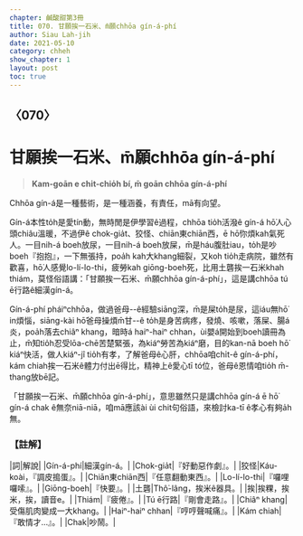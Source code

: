 ```yaml
---
chapter: 鹹酸甜第3冊
title: 070. 甘願挨一石米、m̄願chhōa gín-á-phí
author: Siau Lah-jih
date: 2021-05-10
category: chheh
show_chapter: 1
layout: post
toc: true
---
```


## 〈070〉
# 甘願挨一石米、m̄願chhōa gín-á-phí
> **Kam-goān e chi̍t-chio̍h bí, m̄ goān chhōa gín-á-phí**
 
Chhōa gín-á是一種藝術，是一種涵養，有責任，mā有向望。

Gín-á本性to̍h是愛tín動，無時閒是伊學習ê過程，chhōa tio̍h活潑ê gín-á hō͘人心頭chiâu溫暖，不過伊ê chok-gia̍t、狡怪、chiān東chiān西，ē hō͘你煩kah氣死人。一目nih-á boeh放尿，一目nih-á boeh放屎，m̄是háu腹肚iau，to̍h是吵boeh『抱抱』，一下無張持，poa̍h kah大khang細裂，又koh tio̍h走病院，雖然有歡喜，hō͘人感覺lo-lí-lo-thi，疲勞kah giōng-boeh死，比用土礱挨一石米khah thiám，莫怪俗語講：「甘願挨一石米、m̄願chhōa gín-á-phí」，這是講chhōa tú ē行路ê細漢gín-á。

Gín-á-phí pháiⁿchhōa，做過爸母--ê經驗siāng深，m̄是屎to̍h是尿，這iáu無hō͘ in煩惱，siāng-kài hō͘爸母操煩m̄甘--ê to̍h是身苦病疼，發燒、咳嗽，落屎、腸á炎，poa̍h落去chiâⁿ khang，暗時á haiⁿ-haiⁿ chhan，ùi嬰á開始到boeh讀冊為止，m̄知tio̍h忍受lōa-chē苦楚緊張，為kiáⁿ勞苦為kiáⁿ磨，目的kan-nā boeh hō͘ kiáⁿ快活，做人kiáⁿ-jî tio̍h有孝，了解爸母ê心肝，chhōa咱chi̍t-ê gín-á-phí，kám chiah挨一石米ê體力付出ē得比，精神上ê愛心tī tó位，爸母ê恩情咱tio̍h m̄-thang放bē記。

「甘願挨一石米、m̄願chhōa gín-á-phí」，意思雖然只是講chhōa gín-á ē hō͘ gín-á chak ê無奈niā-niā，咱mā應該ài ùi chit句俗語，來檢討ka-tī ê孝心有夠a̍h無。

 
### 【註解】

|詞|解說|
|Gín-á-phí|細漢gín-á。|
|Chok-gia̍t|『好動惡作劇』。|
|狡怪|Káu-koài，『調皮搗蛋』。|
|Chiān東chiān西|『任意翻動東西』。|
|Lo-lí-lo-thi|『囉哩囉嗦』。|
|Giōng-boeh|『快要』。|
|土礱|Thô͘-lâng，挨米ê器具。|
|挨|挨粿，挨米，挨，讀音e。|
|Thiám|『疲倦』。|
|Tú ē行路|『剛會走路』。|
|Chiâⁿ khang|受傷肌肉變成一大khang。|
|Haiⁿ-haiⁿ chhan|『哼哼聲喊痛』。|
|Kám chiah|『敢情才…』。|
|Chak|吵鬧。|
